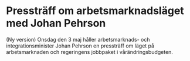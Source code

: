 # Pressträff om arbetsmarknadsläget med Johan Pehrson

(Ny version) Onsdag den 3 maj håller arbetsmarknads- och integrationsminister Johan Pehrson en pressträff om läget på arbetsmarknaden och regeringens jobbpaket i vårändringsbudgeten.
